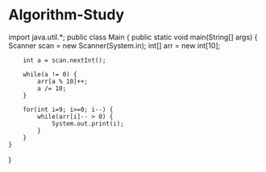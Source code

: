 # Algorithm-Study
import java.util.*;
public class Main {
	public static void main(String[] args) {
		Scanner scan = new Scanner(System.in);
		int[] arr = new int[10];
		
		int a = scan.nextInt();
		
		while(a != 0) {
			arr[a % 10]++;
			a /= 10;
		}
		
		for(int i=9; i>=0; i--) {
			while(arr[i]-- > 0) {
				System.out.print(i);
			}
		}
	}
}
